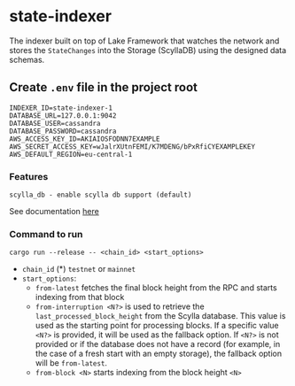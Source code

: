 # state-indexer

The indexer built on top of Lake Framework that watches the network and stores the `StateChanges` into the Storage (ScyllaDB) using the designed data schemas.

## Create `.env` file in the project root

```
INDEXER_ID=state-indexer-1
DATABASE_URL=127.0.0.1:9042
DATABASE_USER=cassandra
DATABASE_PASSWORD=cassandra
AWS_ACCESS_KEY_ID=AKIAIOSFODNN7EXAMPLE
AWS_SECRET_ACCESS_KEY=wJalrXUtnFEMI/K7MDENG/bPxRfiCYEXAMPLEKEY
AWS_DEFAULT_REGION=eu-central-1
```

### Features
```
scylla_db - enable scylla db support (default)
```
See documentation [here](../database/README.md)

### Command to run

```
cargo run --release -- <chain_id> <start_options>
```

- `chain_id` (\*) `testnet` or `mainnet`
- `start_options`:
    - `from-latest` fetches the final block height from the RPC and starts indexing from that block
    - `from-interruption <N?>` is used to retrieve the `last_processed_block_height` from the Scylla database. This value is used as the starting point for processing blocks. If a specific value `<N?>` is provided, it will be used as the fallback option. If `<N?>` is not provided or if the database does not have a record (for example, in the case of a fresh start with an empty storage), the fallback option will be `from-latest`.
    - `from-block <N>` starts indexing from the block height `<N>`


